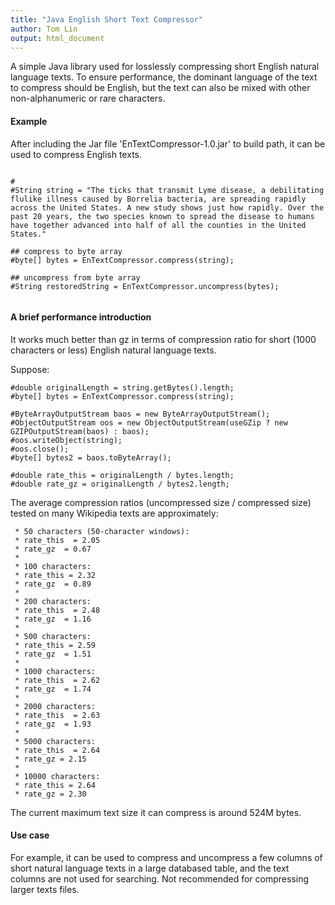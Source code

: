 ```yaml
---
title: "Java English Short Text Compressor"
author: Tom Lin
output: html_document
---
```


A simple Java library used for losslessly compressing short English natural language texts. To ensure performance, the dominant language of the text to compress should be English, but the text can also be mixed with other non-alphanumeric or rare characters. 



#### Example

After including the Jar file 'EnTextCompressor-1.0.jar' to build path, it can be used to compress English texts.


```{r compress}

#
#String string = "The ticks that transmit Lyme disease, a debilitating flulike illness caused by Borrelia bacteria, are spreading rapidly across the United States. A new study shows just how rapidly. Over the past 20 years, the two species known to spread the disease to humans have together advanced into half of all the counties in the United States."

## compress to byte array
#byte[] bytes = EnTextCompressor.compress(string);

## uncompress from byte array
#String restoredString = EnTextCompressor.uncompress(bytes);


```


#### A brief performance introduction

It works much better than gz in terms of compression ratio for short (1000 characters or less) English natural language texts. 

Suppose:

```{r}
#double originalLength = string.getBytes().length;
#byte[] bytes = EnTextCompressor.compress(string);

#ByteArrayOutputStream baos = new ByteArrayOutputStream();
#ObjectOutputStream oos = new ObjectOutputStream(useGZip ? new GZIPOutputStream(baos) : baos);
#oos.writeObject(string);
#oos.close();
#byte[] bytes2 = baos.toByteArray();

#double rate_this = originalLength / bytes.length;
#double rate_gz = originalLength / bytes2.length;

```

The average compression ratios (uncompressed size / compressed size) tested on many Wikipedia texts are approximately:
	  
	 * 50 characters (50-character windows): 
	 * rate_this  = 2.05
	 * rate_gz  = 0.67
	 * 
	 * 100 characters:
	 * rate_this = 2.32
	 * rate_gz  = 0.89
	 * 
	 * 200 characters:
	 * rate_this  = 2.48
	 * rate_gz  = 1.16
	 * 
	 * 500 characters:
	 * rate_this = 2.59
	 * rate_gz  = 1.51
	 * 
	 * 1000 characters:
	 * rate_this  = 2.62
	 * rate_gz  = 1.74
	 * 
	 * 2000 characters:
	 * rate_this  = 2.63
	 * rate_gz  = 1.93
	 * 
	 * 5000 characters:
	 * rate_this  = 2.64 
	 * rate_gz = 2.15
	 * 
	 * 10000 characters:
	 * rate_this = 2.64 
	 * rate_gz = 2.30

The current maximum text size it can compress is around 524M bytes.

#### Use case

For example, it can be used to compress and uncompress a few columns of short natural language texts in a large databased table, and the text columns are not used for searching. Not recommended for compressing larger texts files.


